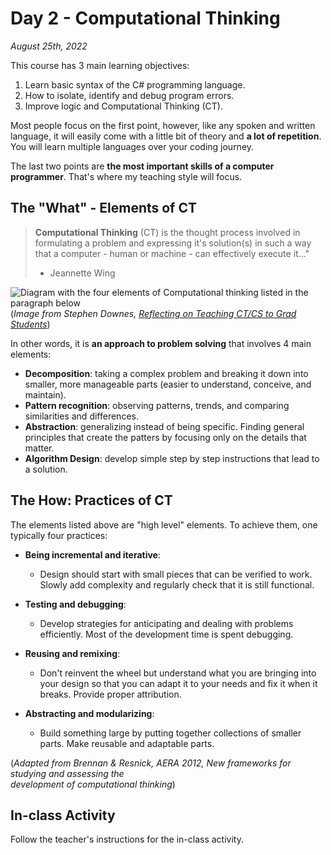 # Day 2 - Computational Thinking
*August 25th, 2022*

This course has 3 main learning objectives:

1. Learn basic syntax of the C# programming language.
2. How to isolate, identify and debug program errors.
3. Improve logic and Computational Thinking (CT).

Most people focus on the first point, however, like any spoken and written language, it will easily come with a little bit of theory and **a lot of repetition**. You will learn multiple languages over your coding journey.

The last two points are **the most important skills of a computer programmer**. That's where my teaching style will focus.


## The "What" - Elements of CT

> **Computational Thinking** (CT) is the thought process involved in formulating a problem and expressing it's solution(s) in such a way that a computer - human or machine - can effectively execute it..."
> - Jeannette Wing


![Diagram with the four elements of Computational thinking listed in the paragraph below](https://www.downes.ca/files/images/Computational-Thinking.png)
(*Image from Stephen Downes, [Reflecting on Teaching CT/CS to Grad Students](https://www.downes.ca/post/71398)*)


In other words, it is **an approach to problem solving** that involves 4 main elements:

- **Decomposition**: taking a complex problem and breaking it down into smaller, more manageable parts (easier to understand, conceive, and maintain).
- **Pattern recognition**: observing patterns, trends, and comparing similarities and differences.
- **Abstraction**: generalizing instead of being specific. Finding general principles that create the patters by focusing only on the details that matter.
- **Algorithm Design**: develop simple step by step instructions that lead to a solution.


## The How: Practices of CT

The elements listed above are "high level" elements. To achieve them, one typically four practices:

- **Being incremental and iterative**:
	- Design should start with small pieces that can be verified to work. Slowly add complexity and regularly check that it is still functional.

- **Testing and debugging**:
	- Develop strategies for anticipating and dealing with problems efficiently. Most of the development time is spent debugging.

- **Reusing and remixing**:
	- Don't reinvent the wheel but understand what you are bringing into your design so that you can adapt it to your needs and fix it when it breaks. Provide proper attribution.
	
- **Abstracting and modularizing**:
	- Build something large by putting together collections of smaller parts. Make reusable and adaptable parts.

(*Adapted from Brennan & Resnick, AERA 2012, New frameworks for studying and assessing the  
development of computational thinking*)


## In-class Activity

Follow the teacher's instructions for the in-class activity.



